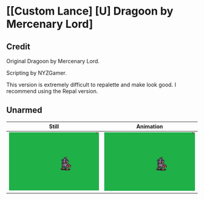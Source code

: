 # [\[Custom Lance\] \[U\] Dragoon by Mercenary Lord]

## Credit

Original Dragoon by Mercenary Lord.

Scripting by NYZGamer.

This version is extremely difficult to repalette and make look good. I recommend using the Repal version.
	
## Unarmed

| Still | Animation |
| :---: | :-------: |
| ![Unarmed still](./Unarmed_000.png) | ![Unarmed animation](./Unarmed.gif) |

